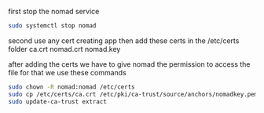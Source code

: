 first stop the nomad service
```bash
sudo systemctl stop nomad
```
second use any cert creating app then add these certs in the /etc/certs folder 
ca.crt
nomad.crt
nomad.key

after adding the certs we have to give nomad the permission to access the file 
for that we use these commands 
```bash
sudo chown -R nomad:nomad /etc/certs
sudo cp /etc/certs/ca.crt /etc/pki/ca-trust/source/anchors/nomadkey.pem
sudo update-ca-trust extract
```
